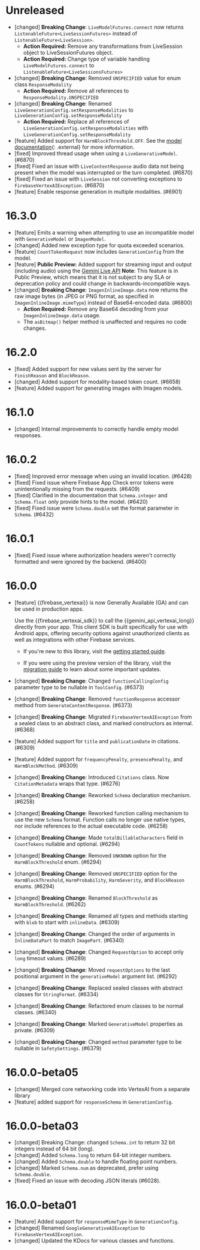 # Unreleased
* [changed] **Breaking Change**: `LiveModelFutures.connect` now returns `ListenableFuture<LiveSessionFutures>` instead of `ListenableFuture<LiveSession>`.
    * **Action Required:** Remove any transformations from LiveSession object to LiveSessionFutures object. 
    * **Action Required:** Change type of variable handling `LiveModelFutures.connect` to `ListenableFuture<LiveSessionsFutures>`
* [changed] **Breaking Change**: Removed `UNSPECIFIED` value for enum class `ResponseModality`
    * **Action Required:** Remove all references to `ResponseModality.UNSPECIFIED`
* [changed] **Breaking Change**: Renamed `LiveGenerationConfig.setResponseModalities` to `LiveGenerationConfig.setResponseModality`
    * **Action Required:** Replace all references of `LiveGenerationConfig.setResponseModalities` with `LiveGenerationConfig.setResponseModality`
* [feature] Added support for `HarmBlockThreshold.OFF`. See the
  [model documentation](https://cloud.google.com/vertex-ai/generative-ai/docs/multimodal/configure-safety-filters#how_to_configure_content_filters){: .external}
  for more information.
* [fixed] Improved thread usage when using a `LiveGenerativeModel`. (#6870)
* [fixed] Fixed an issue with `LiveContentResponse` audio data not being present when the model was
  interrupted or the turn completed. (#6870)
* [fixed] Fixed an issue with `LiveSession` not converting exceptions to `FirebaseVertexAIException`. (#6870)
* [feature] Enable response generation in multiple modalities. (#6901)


# 16.3.0
* [feature] Emits a warning when attempting to use an incompatible model with
  `GenerativeModel` or `ImagenModel`.
* [changed] Added new exception type for quota exceeded scenarios.
* [feature] `CountTokenRequest` now includes `GenerationConfig` from the model.
* [feature] **Public Preview:** Added support for streaming input and output (including audio) using the [Gemini Live API](/docs/vertex-ai/live-api?platform=android)
  **Note**: This feature is in Public Preview, which means that it is not subject to any SLA or deprecation policy and could change in backwards-incompatible ways.
* [changed] **Breaking Change**: `ImagenInlineImage.data` now returns the raw
  image bytes (in JPEG or PNG format, as specified in
  `ImagenInlineImage.mimeType`) instead of Base64-encoded data. (#6800)
    * **Action Required:** Remove any Base64 decoding from your
      `ImagenInlineImage.data` usage.
    * The `asBitmap()` helper method is unaffected and requires no code changes.

# 16.2.0
* [fixed] Added support for new values sent by the server for `FinishReason` and `BlockReason`.
* [changed] Added support for modality-based token count. (#6658)
* [feature] Added support for generating images with Imagen models.

# 16.1.0
* [changed] Internal improvements to correctly handle empty model responses.

# 16.0.2
* [fixed] Improved error message when using an invalid location. (#6428)
* [fixed] Fixed issue where Firebase App Check error tokens were unintentionally missing from the requests. (#6409)
* [fixed] Clarified in the documentation that `Schema.integer` and `Schema.float` only provide hints to the model. (#6420)
* [fixed] Fixed issue were `Schema.double` set the format parameter in `Schema`. (#6432)

# 16.0.1
* [fixed] Fixed issue where authorization headers weren't correctly formatted and were ignored by the backend. (#6400)

# 16.0.0
* [feature] {{firebase_vertexai}} is now Generally Available (GA) and can be
  used in production apps.

  Use the {{firebase_vertexai_sdk}} to call the {{gemini_api_vertexai_long}}
  directly from your app. This client SDK is built specifically for use with
  Android apps, offering security options against unauthorized clients
  as well as integrations with other Firebase services.

    * If you're new to this library, visit the
      [getting started guide](/docs/vertex-ai/get-started?platform=android).

    * If you were using the preview version of the library, visit the
      [migration guide](/docs/vertex-ai/migrate-to-ga?platform=android) to learn
      about some important updates.
* [changed] **Breaking Change**: Changed `functionCallingConfig` parameter type to be nullable in `ToolConfig`. (#6373)
* [changed] **Breaking Change**: Removed `functionResponse` accessor method from `GenerateContentResponse`. (#6373)
* [changed] **Breaking Change**: Migrated `FirebaseVertexAIException` from a sealed class to an abstract class, and marked constructors as internal. (#6368)
* [feature] Added support for `title` and `publicationDate` in citations. (#6309)
* [feature] Added support for `frequencyPenalty`, `presencePenalty`, and `HarmBlockMethod`. (#6309)
* [changed] **Breaking Change**: Introduced `Citations` class. Now `CitationMetadata` wraps that type. (#6276)
* [changed] **Breaking Change**: Reworked `Schema` declaration mechanism. (#6258)
* [changed] **Breaking Change**: Reworked function calling mechanism to use the new `Schema` format. Function calls no longer use native types, nor include references to the actual executable code. (#6258)
* [changed] **Breaking Change**: Made `totalBillableCharacters` field in `CountTokens` nullable and optional. (#6294)
* [changed] **Breaking Change**: Removed `UNKNOWN` option for the `HarmBlockThreshold` enum. (#6294)
* [changed] **Breaking Change**: Removed `UNSPECIFIED` option for the `HarmBlockThreshold`, `HarmProbability`, `HarmSeverity`, and `BlockReason` enums. (#6294)
* [changed] **Breaking Change**: Renamed `BlockThreshold` as `HarmBlockThreshold`. (#6262)
* [changed] **Breaking Change**: Renamed all types and methods starting with `blob` to start with `inlineData`. (#6309)
* [changed] **Breaking Change**: Changed the order of arguments in `InlineDataPart` to match `ImagePart`. (#6340)
* [changed] **Breaking Change**: Changed `RequestOption` to accept only `long` timeout values. (#6289)
* [changed] **Breaking Change**: Moved `requestOptions` to the last positional argument in the `generativeModel` argument list. (#6292)
* [changed] **Breaking Change**: Replaced sealed classes with abstract classes for `StringFormat`. (#6334)
* [changed] **Breaking Change**: Refactored enum classes to be normal classes. (#6340)
* [changed] **Breaking Change**: Marked `GenerativeModel` properties as private. (#6309)
* [changed] **Breaking Change**: Changed `method` parameter type to be nullable in `SafetySettings`. (#6379)

# 16.0.0-beta05
* [changed] Merged core networking code into VertexAI from a separate library
* [feature] added support for `responseSchema` in `GenerationConfig`.

# 16.0.0-beta03
* [changed] Breaking Change: changed `Schema.int` to return 32 bit integers instead of 64 bit (long).
* [changed] Added `Schema.long` to return 64-bit integer numbers.
* [changed] Added `Schema.double` to handle floating point numbers.
* [changed] Marked `Schema.num` as deprecated, prefer using `Schema.double`.
* [fixed] Fixed an issue with decoding JSON literals (#6028).

# 16.0.0-beta01
* [feature] Added support for `responseMimeType` in `GenerationConfig`.
* [changed] Renamed `GoogleGenerativeAIException` to `FirebaseVertexAIException`.
* [changed] Updated the KDocs for various classes and functions.

